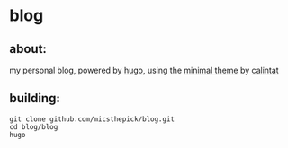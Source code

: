 # blog

## about:

my personal blog, powered by [hugo](https://gohugo.io/), using the [minimal theme](https://github.com/calintat/minimal) by [calintat](https://github.com/calintat)

## building:
```
git clone github.com/micsthepick/blog.git
cd blog/blog
hugo
```